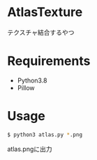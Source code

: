 # AtlasTexture
テクスチャ結合するやつ

# Requirements
* Python3.8
* Pillow

# Usage
```bash
$ python3 atlas.py *.png
```

atlas.pngに出力
